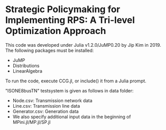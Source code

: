 # Strategic Policymaking for Implementing RPS: A Tri-level Optimization Approach

This code was developed under Julia v1.2.0/JuMP0.20 by Jip Kim in 2019.
The following packages must be installed:

  - JuMP
  - Distributions
  - LinearAlgebra
 
To run the code, execute CCG.jl, or include() it from a Julia prompt.

"ISONE8busTN" testsystem is given as follows in data folder:
  - Node.csv: Transmission network data
  - Line.csv: Transmission line data
  - Generator.csv: Generation data
  - We also specify additional input data in the beginning of MPini.jl/MP.jl/SP.jl
